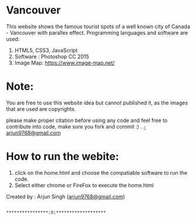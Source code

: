 # Vancouver
This website shows the famous tourist spots of a well known city of Canada - Vancouver with parallex effect.
 Programming languages and software are used:
 1. HTML5, CSS3, JavaScript 
 2. Software : Photoshop CC 2015 
 3. Image Map: https://www.image-map.net/
 
 # Note:
 You are free to use this website idea but cannot published it, as the images that are used are copyrights.
 
 please make proper citation before using any code and feel free to contribute into code, make sure you fork and commit :)  .
  -arjun9768@gmail.com
  
 # How to run the webite:
  1. click on the home.html and choose the compatiable software to run the code.
  2. Select either chrome or FireFox to execute the home.html
  
  Created by : Arjun Singh
              (arjun9768@gmail.com)
  
 
                                           ****************:X:*******************
